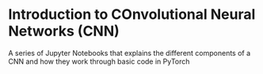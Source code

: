 # Introduction to COnvolutional Neural Networks (CNN)

A series of Jupyter Notebooks that explains the different components of a CNN and how they work through basic code in PyTorch
